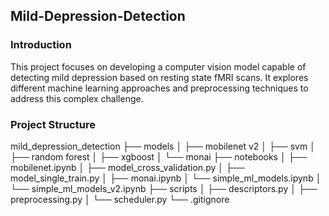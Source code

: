 ## Mild-Depression-Detection

### Introduction

This project focuses on developing a computer vision model capable of detecting mild depression based on resting state fMRI scans. It explores different machine learning approaches and preprocessing techniques to address this complex challenge.


### Project Structure

mild_depression_detection
├── models
│   ├── mobilenet v2
│   ├── svm
│   ├── random forest
│   ├── xgboost
│   └── monai
├── notebooks
│   ├── mobilenet.ipynb
│   ├── model_cross_validation.py
│   ├── model_single_train.py
│   ├── monai.ipynb
│   └── simple_ml_models.ipynb
│   └── simple_ml_models_v2.ipynb
├── scripts
│   ├── descriptors.py
│   ├── preprocessing.py
│   └── scheduler.py
└── .gitignore
